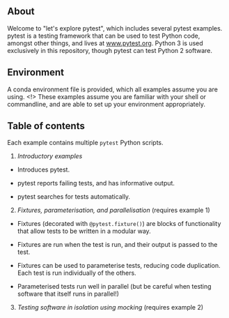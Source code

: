 About
---

Welcome to "let's explore pytest", which includes several pytest
examples. pytest is a testing framework that can be used to test Python code,
amongst other things, and lives at www.pytest.org. Python 3 is used exclusively
in this repository, though pytest can test Python 2 software.

Environment
---

A conda environment file is provided, which all examples assume you are
using. <!> These examples assume you are familiar with your shell or
commandline, and are able to set up your environment appropriately.

Table of contents
---

Each example contains multiple `pytest` Python scripts.

 1. *Introductory examples*

   - Introduces pytest.

   - pytest reports failing tests, and has informative output.

   - pytest searches for tests automatically.

 2. *Fixtures, parameterisation, and parallelisation* (requires example 1)

   - Fixtures (decorated with `@pytest.fixture()`) are blocks of functionality
     that allow tests to be written in a modular way.

   - Fixtures are run when the test is run, and their output is passed to the
     test.

   - Fixtures can be used to parameterise tests, reducing code
     duplication. Each test is run individually of the others.

   - Parameterised tests run well in parallel (but be careful when testing
     software that itself runs in parallel!)

 3. *Testing software in isolation using mocking* (requires example 2)